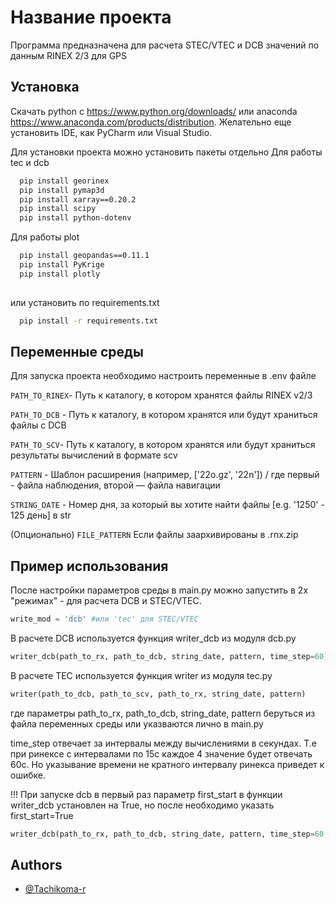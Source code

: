 
# Название проекта

Программа предназначена для расчета STEC/VTEC и DCB значений по данным RINEX 2/3 для GPS


## Установка
Скачать python c https://www.python.org/downloads/ или anaconda https://www.anaconda.com/products/distribution. Желательно еще установить IDE, как PyCharm или Visual Studio.

Для установки проекта можно установить пакеты отдельно
Для работы tec и dcb
```bash
  pip install georinex
  pip install pymap3d
  pip install xarray==0.20.2
  pip install scipy
  pip install python-dotenv
```
Для работы plot
```bash
  pip install geopandas==0.11.1
  pip install PyKrige
  pip install plotly
  
```
 или установить по requirements.txt
```bash
  pip install -r requirements.txt
```
    
## Переменные среды

Для запуска проекта необходимо настроить переменные в .env файле 

`PATH_TO_RINEX`- Путь к каталогу, в котором хранятся файлы RINEX v2/3

`PATH_TO_DCB` - Путь к каталогу, в котором хранятся или будут храниться файлы с DCB

`PATH_TO_SCV`- Путь к каталогу, в котором хранятся или будут храниться результаты вычислений в формате scv

`PATTERN` - Шаблон расширения (например, ['22o.gz', '22n']) / где первый - файла наблюдения, второй — файла навигации

`STRING_DATE` - Номер дня, за который вы хотите найти файлы [e.g. '1250' - 125 день] в str 

(Опционально)
`FILE_PATTERN`
Если файлы заархивированы в .rnx.zip


## Пример использования

После настройки параметров среды в main.py можно запустить в 2х "режимах" - для расчета DCB и STEC/VTEC.

```python
write_mod = 'dcb' #или 'tec' для STEC/VTEC
```
В расчете DCB используется функция writer_dcb из модуля dcb.py
```python
writer_dcb(path_to_rx, path_to_dcb, string_date, pattern, time_step=60)
```
В расчете TEC используется функция writer из модуля tec.py
```python
writer(path_to_dcb, path_to_scv, path_to_rx, string_date, pattern)
```
где параметры path_to_rx, path_to_dcb, string_date, pattern беруться из файла переменных среды или указваются лично в main.py

time_step отвечает за интервалы между вычислениями в секундах. Т.е при ринексе с интервалами по 15с каждое 4 значение будет отвечать 60с. Но указывание времени не кратного интервалу ринекса приведет к ошибке.

!!!
При запуске dcb в первый раз параметр first_start в функции writer_dcb установлен на True, но после необходимо указать first_start=True

```python
writer_dcb(path_to_rx, path_to_dcb, string_date, pattern, time_step=60, first_start=False)
```


## Authors

- [@Tachikoma-r](https://github.com/Tachikoma-r)
